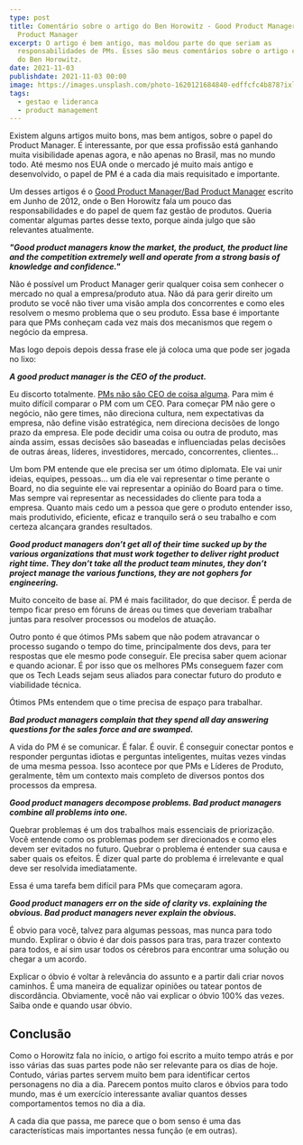 ```yaml
---
type: post
title: Comentário sobre o artigo do Ben Horowitz - Good Product Manager/Bad
  Product Manager
excerpt: O artigo é bem antigo, mas moldou parte do que seriam as
  responsabilidades de PMs. Esses são meus comentários sobre o artigo clássico
  do Ben Horowitz.
date: 2021-11-03
publishdate: 2021-11-03 00:00
image: https://images.unsplash.com/photo-1620121684840-edffcfc4b878?ixlib=rb-1.2.1&ixid=MnwxMjA3fDB8MHxwaG90by1wYWdlfHx8fGVufDB8fHx8&auto=format&fit=crop&w=3264&q=80
tags:
  - gestao e lideranca
  - product management
---
```

Existem alguns artigos muito bons, mas bem antigos, sobre o papel do Product Manager. É interessante, por que essa profissão está ganhando muita visibilidade apenas agora, e não apenas no Brasil, mas no mundo todo. Até mesmo nos EUA onde o mercado jé muito mais antigo e desenvolvido, o papel de PM é a cada dia mais requisitado e importante.

Um desses artigos é o [Good Product Manager/Bad Product Manager](https://a16z.com/2012/06/15/good-product-managerbad-product-manager/) escrito em Junho de 2012, onde o Ben Horowitz fala um pouco das responsabilidades e do papel de quem faz gestão de produtos. Queria comentar algumas partes desse texto, porque ainda julgo que são relevantes atualmente.

***"Good product managers know the market, the product, the product line and the competition extremely well and operate from a strong basis of knowledge and confidence."***

Não é possível um Product Manager gerir qualquer coisa sem conhecer o mercado no qual a empresa/produto atua. Não dá para gerir direito um produto se você não tiver uma visão ampla dos concorrentes e como eles resolvem o mesmo problema que o seu produto. Essa base é importante para que PMs conheçam cada vez mais dos mecanismos que regem o negócio da empresa.

Mas logo depois depois dessa frase ele já coloca uma que pode ser jogada no lixo:

***A good product manager is the CEO of the product.***

Eu discorto totalmente. [PMs não são CEO de coisa alguma](https://productoversee.com/pms-nao-sao-ceo-de-coisa-alguma/). Para mim é muito difícil comparar o PM com um CEO. Para começar PM não gere o negócio, não gere times, não direciona cultura, nem expectativas da empresa, não define visão estratégica, nem direciona decisões de longo prazo da empresa. Ele pode decidir uma coisa ou outra de produto, mas ainda assim, essas decisões são baseadas e influenciadas pelas decisões de outras áreas, líderes, investidores, mercado, concorrentes, clientes...

Um bom PM entende que ele precisa ser um ótimo diplomata. Ele vai unir ideias, equipes, pessoas… um dia ele vai representar o time perante o Board, no dia seguinte ele vai representar a opinião do Board para o time. Mas sempre vai representar as necessidades do cliente para toda a empresa. Quanto mais cedo um a pessoa que gere o produto entender isso, mais produtivido, eficiente, eficaz e tranquilo será o seu trabalho e com certeza alcançara grandes resultados.

***Good product managers don’t get all of their time sucked up by the various organizations that must work together to deliver right product right time. They don’t take all the product team minutes, they don’t project manage the various functions, they are not gophers for engineering.***

Muito conceito de base aí. PM é mais facilitador, do que decisor. É perda de tempo ficar preso em fóruns de áreas ou times que deveriam trabalhar juntas para resolver processos ou modelos de atuação.

Outro ponto é que ótimos PMs sabem que não podem atravancar o processo sugando o tempo do time, principalmente dos devs, para ter respostas que ele mesmo pode conseguir. Ele precisa saber quem acionar e quando acionar. É por isso que os melhores PMs conseguem fazer com que os Tech Leads sejam seus aliados para conectar futuro do produto e viabilidade técnica.

Ótimos PMs entendem que o time precisa de espaço para trabalhar.

***Bad product managers complain that they spend all day answering questions for the sales force and are swamped.***

A vida do PM é se comunicar. É falar. É ouvir. É conseguir conectar pontos e responder perguntas idiotas e perguntas inteligentes, muitas vezes vindas de uma mesma pessoa. Isso acontece por que PMs e Líderes de Produto, geralmente, têm um contexto mais completo de diversos pontos dos processos da empresa.

***Good product managers decompose problems. Bad product managers combine all problems into one.***

Quebrar problemas é um dos trabalhos mais essenciais de priorização. Você entende como os problemas podem ser direcionados e como eles devem ser evitados no futuro. Quebrar o problema é entender sua causa e saber quais os efeitos. É dizer qual parte do problema é irrelevante e qual deve ser resolvida imediatamente.

Essa é uma tarefa bem difícil para PMs que começaram agora.

***Good product managers err on the side of clarity vs. explaining the obvious. Bad product managers never explain the obvious.***

É obvio para você, talvez para algumas pessoas, mas nunca para todo mundo. Explirar o óbvio é dar dois passos para tras, para trazer contexto para todos, e aí sim usar todos os cérebros para encontrar uma solução ou chegar a um acordo.

Explicar o óbvio é voltar à relevância do assunto e a partir dali criar novos caminhos. É uma maneira de equalizar opiniões ou tatear pontos de discordância. Obviamente, você não vai explicar o óbvio 100% das vezes. Saiba onde e quando usar óbvio.

## **Conclusão**

Como o Horowitz fala no início, o artigo foi escrito a muito tempo atrás e por isso várias das suas partes pode não ser relevante para os dias de hoje. Contudo, várias partes servem muito bem para identificar certos personagens no dia a dia. Parecem pontos muito claros e óbvios para todo mundo, mas é um exercício interessante avaliar quantos desses comportamentos temos no dia a dia.

A cada dia que passa, me parece que o bom senso é uma das características mais importantes nessa função (e em outras).